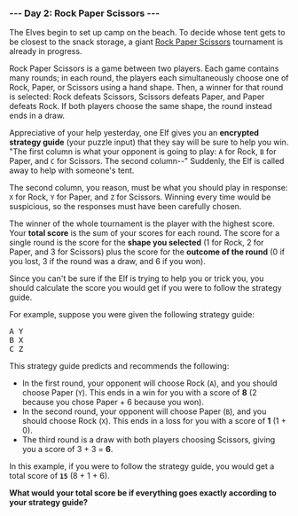 ### --- Day 2: Rock Paper Scissors ---

The Elves begin to set up camp on the beach. To decide whose tent gets to be closest to the snack
storage, a giant [Rock Paper Scissors](https://en.wikipedia.org/wiki/Rock_paper_scissors) tournament
is already in progress.

Rock Paper Scissors is a game between two players. Each game contains many rounds; in each round,
the players each simultaneously choose one of Rock, Paper, or Scissors using a hand shape. Then, a
winner for that round is selected: Rock defeats Scissors, Scissors defeats Paper, and Paper defeats
Rock. If both players choose the same shape, the round instead ends in a draw.

Appreciative of your help yesterday, one Elf gives you an <b>encrypted strategy guide</b> (your
puzzle input) that they say will be sure to help you win. "The first column is what your opponent is
going to play: <code>A</code> for Rock, <code>B</code> for Paper, and <code>C</code> for Scissors.
The second column--" Suddenly, the Elf is called away to help with someone's tent.

The second column, you reason, must be what you should play in response: <code>X</code> for Rock,
<code>Y</code> for Paper, and <code>Z</code> for Scissors. Winning every time would be suspicious,
so the responses must have been carefully chosen.

The winner of the whole tournament is the player with the highest score. Your <b>total score</b> is
the sum of your scores for each round. The score for a single round is the score for the <b>shape
you selected</b> (1 for Rock, 2 for Paper, and 3 for Scissors) plus the score for the <b>outcome of
the round</b> (0 if you lost, 3 if the round was a draw, and 6 if you won).

Since you can't be sure if the Elf is trying to help you or trick you, you should calculate the
score you would get if you were to follow the strategy guide.

For example, suppose you were given the following strategy guide:

<pre>
A Y
B X
C Z
</pre>

This strategy guide predicts and recommends the following:

- In the first round, your opponent will choose Rock (<code>A</code>), and you should choose Paper
  (<code>Y</code>). This ends in a win for you with a score of <b>8</b> (2 because you chose Paper +
  6 because you won).
- In the second round, your opponent will choose Paper (<code>B</code>), and you should choose Rock
  (<code>X</code>). This ends in a loss for you with a score of <b>1</b> (1 + 0).
- The third round is a draw with both players choosing Scissors, giving you a score of 3 + 3 =
  <b>6</b>.

In this example, if you were to follow the strategy guide, you would get a total score of
<code><b>15</b></code> (8 + 1 + 6).

<b>What would your total score be if everything goes exactly according to your strategy guide?</b>